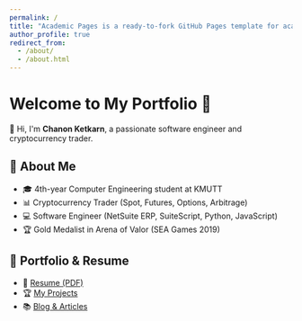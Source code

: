 ```yaml
---
permalink: /
title: "Academic Pages is a ready-to-fork GitHub Pages template for academic personal websites"
author_profile: true
redirect_from: 
  - /about/
  - /about.html
---
```


# Welcome to My Portfolio 🚀  

👋 Hi, I'm **Chanon Ketkarn**, a passionate software engineer and cryptocurrency trader.  

## 🔹 About Me  
- 🎓 4th-year Computer Engineering student at KMUTT  
- 📊 Cryptocurrency Trader (Spot, Futures, Options, Arbitrage)  
- 💻 Software Engineer (NetSuite ERP, SuiteScript, Python, JavaScript)  
- 🏆 Gold Medalist in Arena of Valor (SEA Games 2019)  

## 📂 Portfolio & Resume  
- 📜 [Resume (PDF)](files/resume_chanon.pdf)  
- 🏆 [My Projects](projects.md)  
- 📚 [Blog & Articles](blog.md)  

